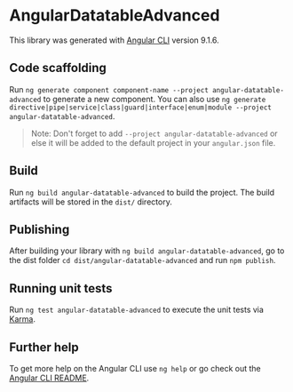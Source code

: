 # AngularDatatableAdvanced

This library was generated with [Angular CLI](https://github.com/angular/angular-cli) version 9.1.6.

## Code scaffolding

Run `ng generate component component-name --project angular-datatable-advanced` to generate a new component. You can also use `ng generate directive|pipe|service|class|guard|interface|enum|module --project angular-datatable-advanced`.
> Note: Don't forget to add `--project angular-datatable-advanced` or else it will be added to the default project in your `angular.json` file. 

## Build

Run `ng build angular-datatable-advanced` to build the project. The build artifacts will be stored in the `dist/` directory.

## Publishing

After building your library with `ng build angular-datatable-advanced`, go to the dist folder `cd dist/angular-datatable-advanced` and run `npm publish`.

## Running unit tests

Run `ng test angular-datatable-advanced` to execute the unit tests via [Karma](https://karma-runner.github.io).

## Further help

To get more help on the Angular CLI use `ng help` or go check out the [Angular CLI README](https://github.com/angular/angular-cli/blob/master/README.md).
